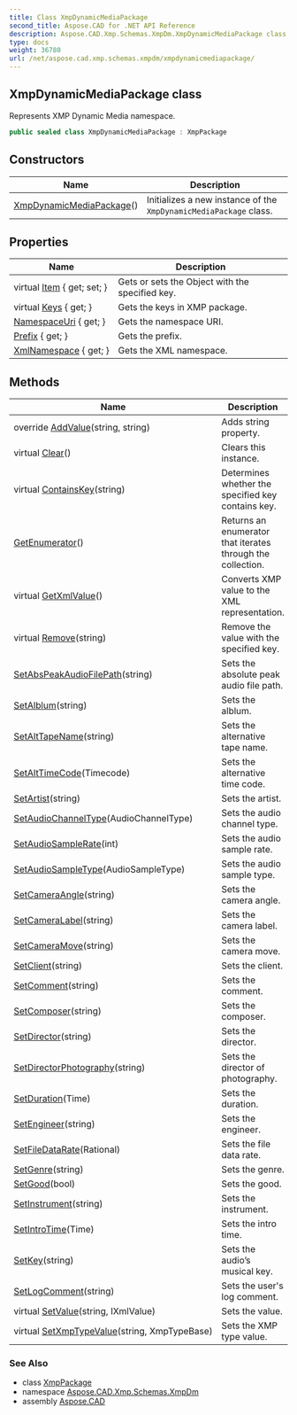 ```yaml
---
title: Class XmpDynamicMediaPackage
second_title: Aspose.CAD for .NET API Reference
description: Aspose.CAD.Xmp.Schemas.XmpDm.XmpDynamicMediaPackage class. Represents XMP Dynamic Media namespace
type: docs
weight: 36780
url: /net/aspose.cad.xmp.schemas.xmpdm/xmpdynamicmediapackage/
---
```

## XmpDynamicMediaPackage class

Represents XMP Dynamic Media namespace.

```csharp
public sealed class XmpDynamicMediaPackage : XmpPackage
```

## Constructors

| Name | Description |
| --- | --- |
| [XmpDynamicMediaPackage](xmpdynamicmediapackage/)() | Initializes a new instance of the `XmpDynamicMediaPackage` class. |

## Properties

| Name | Description |
| --- | --- |
| virtual [Item](../../aspose.cad.xmp/xmppackage/item/) { get; set; } | Gets or sets the Object with the specified key. |
| virtual [Keys](../../aspose.cad.xmp/xmppackage/keys/) { get; } | Gets the keys in XMP package. |
| [NamespaceUri](../../aspose.cad.xmp/xmppackage/namespaceuri/) { get; } | Gets the namespace URI. |
| [Prefix](../../aspose.cad.xmp/xmppackage/prefix/) { get; } | Gets the prefix. |
| [XmlNamespace](../../aspose.cad.xmp/xmppackage/xmlnamespace/) { get; } | Gets the XML namespace. |

## Methods

| Name | Description |
| --- | --- |
| override [AddValue](../../aspose.cad.xmp.schemas.xmpdm/xmpdynamicmediapackage/addvalue/)(string, string) | Adds string property. |
| virtual [Clear](../../aspose.cad.xmp/xmppackage/clear/)() | Clears this instance. |
| virtual [ContainsKey](../../aspose.cad.xmp/xmppackage/containskey/)(string) | Determines whether the specified key contains key. |
| [GetEnumerator](../../aspose.cad.xmp/xmppackage/getenumerator/)() | Returns an enumerator that iterates through the collection. |
| virtual [GetXmlValue](../../aspose.cad.xmp/xmppackage/getxmlvalue/)() | Converts XMP value to the XML representation. |
| virtual [Remove](../../aspose.cad.xmp/xmppackage/remove/)(string) | Remove the value with the specified key. |
| [SetAbsPeakAudioFilePath](../../aspose.cad.xmp.schemas.xmpdm/xmpdynamicmediapackage/setabspeakaudiofilepath/)(string) | Sets the absolute peak audio file path. |
| [SetAlblum](../../aspose.cad.xmp.schemas.xmpdm/xmpdynamicmediapackage/setalblum/)(string) | Sets the alblum. |
| [SetAltTapeName](../../aspose.cad.xmp.schemas.xmpdm/xmpdynamicmediapackage/setalttapename/)(string) | Sets the alternative tape name. |
| [SetAltTimeCode](../../aspose.cad.xmp.schemas.xmpdm/xmpdynamicmediapackage/setalttimecode/)(Timecode) | Sets the alternative time code. |
| [SetArtist](../../aspose.cad.xmp.schemas.xmpdm/xmpdynamicmediapackage/setartist/)(string) | Sets the artist. |
| [SetAudioChannelType](../../aspose.cad.xmp.schemas.xmpdm/xmpdynamicmediapackage/setaudiochanneltype/)(AudioChannelType) | Sets the audio channel type. |
| [SetAudioSampleRate](../../aspose.cad.xmp.schemas.xmpdm/xmpdynamicmediapackage/setaudiosamplerate/)(int) | Sets the audio sample rate. |
| [SetAudioSampleType](../../aspose.cad.xmp.schemas.xmpdm/xmpdynamicmediapackage/setaudiosampletype/)(AudioSampleType) | Sets the audio sample type. |
| [SetCameraAngle](../../aspose.cad.xmp.schemas.xmpdm/xmpdynamicmediapackage/setcameraangle/)(string) | Sets the camera angle. |
| [SetCameraLabel](../../aspose.cad.xmp.schemas.xmpdm/xmpdynamicmediapackage/setcameralabel/)(string) | Sets the camera label. |
| [SetCameraMove](../../aspose.cad.xmp.schemas.xmpdm/xmpdynamicmediapackage/setcameramove/)(string) | Sets the camera move. |
| [SetClient](../../aspose.cad.xmp.schemas.xmpdm/xmpdynamicmediapackage/setclient/)(string) | Sets the client. |
| [SetComment](../../aspose.cad.xmp.schemas.xmpdm/xmpdynamicmediapackage/setcomment/)(string) | Sets the comment. |
| [SetComposer](../../aspose.cad.xmp.schemas.xmpdm/xmpdynamicmediapackage/setcomposer/)(string) | Sets the composer. |
| [SetDirector](../../aspose.cad.xmp.schemas.xmpdm/xmpdynamicmediapackage/setdirector/)(string) | Sets the director. |
| [SetDirectorPhotography](../../aspose.cad.xmp.schemas.xmpdm/xmpdynamicmediapackage/setdirectorphotography/)(string) | Sets the director of photography. |
| [SetDuration](../../aspose.cad.xmp.schemas.xmpdm/xmpdynamicmediapackage/setduration/)(Time) | Sets the duration. |
| [SetEngineer](../../aspose.cad.xmp.schemas.xmpdm/xmpdynamicmediapackage/setengineer/)(string) | Sets the engineer. |
| [SetFileDataRate](../../aspose.cad.xmp.schemas.xmpdm/xmpdynamicmediapackage/setfiledatarate/)(Rational) | Sets the file data rate. |
| [SetGenre](../../aspose.cad.xmp.schemas.xmpdm/xmpdynamicmediapackage/setgenre/)(string) | Sets the genre. |
| [SetGood](../../aspose.cad.xmp.schemas.xmpdm/xmpdynamicmediapackage/setgood/)(bool) | Sets the good. |
| [SetInstrument](../../aspose.cad.xmp.schemas.xmpdm/xmpdynamicmediapackage/setinstrument/)(string) | Sets the instrument. |
| [SetIntroTime](../../aspose.cad.xmp.schemas.xmpdm/xmpdynamicmediapackage/setintrotime/)(Time) | Sets the intro time. |
| [SetKey](../../aspose.cad.xmp.schemas.xmpdm/xmpdynamicmediapackage/setkey/)(string) | Sets the audio’s musical key. |
| [SetLogComment](../../aspose.cad.xmp.schemas.xmpdm/xmpdynamicmediapackage/setlogcomment/)(string) | Sets the user's log comment. |
| virtual [SetValue](../../aspose.cad.xmp/xmppackage/setvalue/)(string, IXmlValue) | Sets the value. |
| virtual [SetXmpTypeValue](../../aspose.cad.xmp/xmppackage/setxmptypevalue/)(string, XmpTypeBase) | Sets the XMP type value. |

### See Also

* class [XmpPackage](../../aspose.cad.xmp/xmppackage/)
* namespace [Aspose.CAD.Xmp.Schemas.XmpDm](../../aspose.cad.xmp.schemas.xmpdm/)
* assembly [Aspose.CAD](../../)


